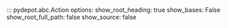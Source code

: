 <style>
.md-content__inner > h1:nth-child(1) {
  display: none;
}
</style>

::: pydepot.abc.Action
    options:
        show_root_heading: true
        show_bases: False
        show_root_full_path: false
        show_source: false
